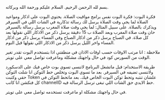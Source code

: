 بسم لله الرحمن الرحيم.
السلام عليكم ورحمة الله وبركاته.

فكرة البوت: 
فكرة البوت نفس برامج مواقيت الصلاة.
يحتوي البوت على اذكار ومواعيد الصلاة لما يجي وقت الصلاة يرسل لك رسالة تذكارية في الشات اللي في السيرفر ويذكرك بالصلاة. 
على سبيل المثال: 
لما يجي وقت صلاة المغرب يرسل رسالة بالسيرفر حان وقت صلاة المغرب وبعد الصلاة ب 15 دقيقة يرسل ذكر من الاذكار اللي نقولها بعد كل صلاة. 
في الصباح يرسل ذكر من اذكار الصباح وفي المساء يرسل ذكر من اذكار المساء واخر الليل يرسل ذكر من الاذكار اللي نقولها قبل النوم. 

ملاحظة : انا مرتب الاوقات حسب اوقات الاذان في منطقتي اذا بتستخدم البوت تقدر تغير الوقت من السورس كود في حال واجهتك مشكلة وماعرفت تواصل معي على تويتر.

طريقة الاستخدام: 
قبل ماتشغل البرنامج لاتنسى تسوي بوت خاص فيك على الدسكورد ولاتنسى تضيفه في السيرفر. 
بعد ما تسوي البوت وتخلص حط التوكن انا شلت التوكن حقي وكتبت Token علشان تنتبه وتحط توكن البوت الخاص فيك. 
بعد ماتحط التوكن في كل فنكشن انا كاتب channelID حط الايدي حق الشات اللي تبغى ترسل الرسالة فيه. 

في حال واجهتك مشكلة او ماعرفت تستخدمه تواصل معي على تويتر. 
